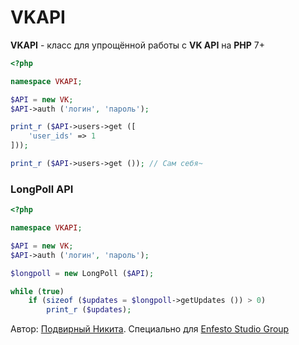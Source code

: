 # VKAPI

**VKAPI** - класс для упрощённой работы с **VK API** на **PHP** 7+

```php
<?php

namespace VKAPI;

$API = new VK;
$API->auth ('логин', 'пароль');

print_r ($API->users->get ([
    'user_ids' => 1
]));

print_r ($API->users->get ()); // Сам себя~
```

### LongPoll API

```php
<?php

namespace VKAPI;

$API = new VK;
$API->auth ('логин', 'пароль');

$longpoll = new LongPoll ($API);

while (true)
    if (sizeof ($updates = $longpoll->getUpdates ()) > 0)
        print_r ($updates);
```

Автор: [Подвирный Никита](https://vk.com/technomindlp). Специально для [Enfesto Studio Group](https://vk.com/hphp_convertation)